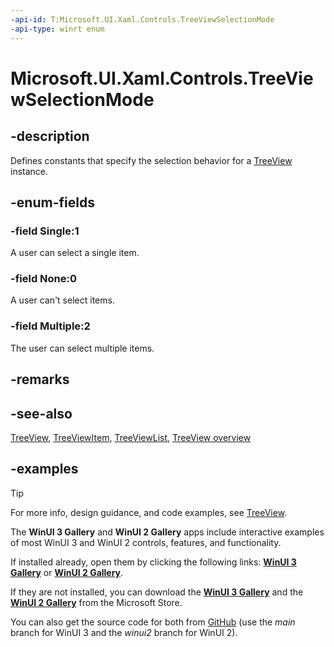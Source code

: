 ```yaml
---
-api-id: T:Microsoft.UI.Xaml.Controls.TreeViewSelectionMode
-api-type: winrt enum
---
```

<!-- Enumeration syntax.
public enum TreeViewSelectionMode : int 
-->

# Microsoft.UI.Xaml.Controls.TreeViewSelectionMode

## -description

Defines constants that specify the selection behavior for a [TreeView](treeview.md) instance.

## -enum-fields

### -field Single:1

A user can select a single item.

### -field None:0

A user can't select items.

### -field Multiple:2

The user can select multiple items.

## -remarks

## -see-also

[TreeView](treeview.md), [TreeViewItem](treeviewitem.md), [TreeViewList](treeviewlist.md), [TreeView overview](/windows/apps/design/controls/tree-view)

## -examples

> [!TIP]
> For more info, design guidance, and code examples, see [TreeView](/windows/apps/design/controls/tree-view).
>
> The **WinUI 3 Gallery** and **WinUI 2 Gallery** apps include interactive examples of most WinUI 3 and WinUI 2 controls, features, and functionality.
>
> If installed already, open them by clicking the following links: [**WinUI 3 Gallery**](winui3gallery:/item/TreeView) or [**WinUI 2 Gallery**](winui2gallery:/item/TreeView).
>
> If they are not installed, you can download the [**WinUI 3 Gallery**](https://www.microsoft.com/store/productId/9P3JFPWWDZRC) and the [**WinUI 2 Gallery**](https://www.microsoft.com/store/productId/9MSVH128X2ZT) from the Microsoft Store.
>
> You can also get the source code for both from [GitHub](https://github.com/Microsoft/WinUI-Gallery) (use the *main* branch for WinUI 3 and the *winui2* branch for WinUI 2).
